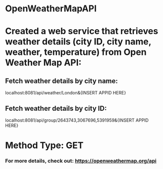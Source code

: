 # OpenWeatherMapAPI

# Created a web service that retrieves weather details (city ID, city name, weather, temperature) from Open Weather Map API:

## Fetch weather details by city name:
localhost:8081/api/weather/London&{INSERT APPID HERE}

## Fetch weather details by city ID:
localhost:8081/api/group/2643743,3067696,5391959&{INSERT APPID HERE}

# Method Type: GET

### For more details, check out: https://openweathermap.org/api